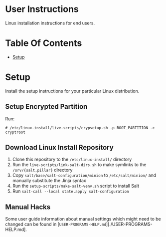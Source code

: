 # User Instructions
Linux installation instructions for end users.

# Table Of Contents
- [Setup](#setup)

# Setup
Install the setup instructions for your particular Linux distribution.

## Setup Encrypted Partition
Run:

```
# /etc/linux-install/live-scripts/crypsetup.sh -p ROOT_PARTITION -c cryptroot
```

## Download Linux Install Repository
1. Clone this repository to the `/etc/linux-install/` directory
2. Run the `live-scripts/link-salt-dirs.sh` to make symlinks to the `/srv/{salt,pillar}` directory
3. Copy `salt/base/salt-configuration/minion` to `/etc/salt/minion/` and manually substitute the Jinja syntax
4. Run the `setup-scripts/make-salt-venv.sh` script to install Salt
5. Run `salt-call --local state.apply salt-configuration`

## Manual Hacks
Some user guide information about manual settings which might need to be changed can be found in [`USER-PROGRAMS-HELP.md`][./USER-PROGRAMS-HELP.md].
